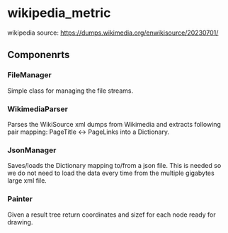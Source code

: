 # wikipedia_metric

wikipedia source: https://dumps.wikimedia.org/enwikisource/20230701/

## Componenrts

### FileManager

Simple class for managing the file streams.

### WikimediaParser

Parses the WikiSource xml dumps from Wikimedia and extracts following pair mapping: PageTitle <-> PageLinks into a Dictionary.

### JsonManager

Saves/loads the Dictionary mapping to/from a json file. This is needed so we do not need to load the data every time from the multiple gigabytes large xml file.

### Painter

Given a result tree return coordinates and sizef for each node ready for drawing.
